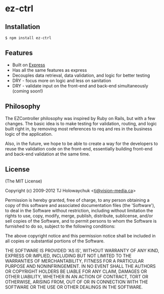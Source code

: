 ez-ctrl
=======

## Installation

    $ npm install ez-ctrl

## Features

  * Built on [Express](https://raw.github.com/visionmedia/express)
  * Has all the same features as express
  * Decouples data retrieval, data validation, and logic for better testing
  * DRY - focus more on logic and less on sanitation
  * DRY - validate input on the front-end and back-end simultaneously (coming soon!)

## Philosophy

  The EZController philosophy was inspired by Ruby on Rails, but with a few
  changes. The basic idea is to make testing for validation, routing, and
  logic built right in, by removing most references to req and res in the
  business logic of the application.
  
  Also, in the future, we hope to be able to create a way for the developers
  to reuse the validation code on the front-end, essentially building 
  front-end and back-end validation at the same time.

## License

(The MIT License)

Copyright (c) 2009-2012 TJ Holowaychuk &lt;tj@vision-media.ca&gt;

Permission is hereby granted, free of charge, to any person obtaining
a copy of this software and associated documentation files (the
'Software'), to deal in the Software without restriction, including
without limitation the rights to use, copy, modify, merge, publish,
distribute, sublicense, and/or sell copies of the Software, and to
permit persons to whom the Software is furnished to do so, subject to
the following conditions:

The above copyright notice and this permission notice shall be
included in all copies or substantial portions of the Software.

THE SOFTWARE IS PROVIDED 'AS IS', WITHOUT WARRANTY OF ANY KIND,
EXPRESS OR IMPLIED, INCLUDING BUT NOT LIMITED TO THE WARRANTIES OF
MERCHANTABILITY, FITNESS FOR A PARTICULAR PURPOSE AND NONINFRINGEMENT.
IN NO EVENT SHALL THE AUTHORS OR COPYRIGHT HOLDERS BE LIABLE FOR ANY
CLAIM, DAMAGES OR OTHER LIABILITY, WHETHER IN AN ACTION OF CONTRACT,
TORT OR OTHERWISE, ARISING FROM, OUT OF OR IN CONNECTION WITH THE
SOFTWARE OR THE USE OR OTHER DEALINGS IN THE SOFTWARE.